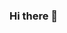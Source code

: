 ### Hi there 👋

<!--
**jtigik/jtigik** is a ✨ _special_ ✨ repository because its `README.md` (this file) appears on your GitHub profile.

(https://github-readme-stats.vercel.app/api?username=jtigik&show_icons=true&theme=gruvbox)
